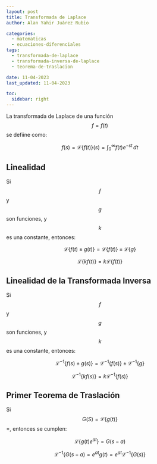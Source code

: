 ```yaml
---
layout: post
title: Transformada de Laplace
author: Alan Yahir Juárez Rubio

categories:
  - matematicas
  - ecuaciones-diferenciales
tags:
  - transformada-de-laplace
  - transformada-inversa-de-laplace
  - teorema-de-traslacion

date: 11-04-2023
last_updated: 11-04-2023

toc:
  sidebar: right
---
```


La transformada de Laplace de una función $$ f = f\left(t \right) $$ se defiine
como:

$$
f\left(s \right)
  = \mathcal{L}\{f\left(t \right)\}\left(s\right)
  = \int_{0}^{\infty} f\left(t \right)e^{-st}\,dt
$$

## Linealidad

Si $$ f $$ y $$ g $$ son funciones, y $$ k $$ es una constante, entonces:

$$
  \mathcal {L}\{f\left(t \right) \pm g\left(t \right)\}
    = \mathcal{L}\{f\left(t \right)\} \pm \mathcal {L}\{g\}
$$

$$\mathcal {L}\{kf\left(t \right)\} = k\mathcal {L}\{f\left(t \right)\}$$

## Linealidad de la Transformada Inversa

Si $$ f $$ y $$ g $$ son funciones, y $$ k $$ es una constante, entonces:

$$
\mathcal {L}^{-1}\{f\left(s \right) \pm g\left(s\right)\}
  = \mathcal{L}^{-1}\{f\left(s \right)\} \pm \mathcal {L}^{-1}\{g\}
$$

$$
\mathcal {L}^{-1}\{kf\left(s \right)\}
  = k\mathcal {L}^{-1}\{f\left(s \right)\}
$$

## Primer Teorema de Traslación

Si $$ G(S) = \mathcal {L}\{g\left(t \right)\} $$ =, entonces se cumplen:

$$\mathcal {L}\{g\left(t \right)e^{at}\} = G\left(s-a \right)$$

$$
\mathcal {L}^{-1} \{G\left(s-a \right)
  = e^{at} g\left(t \right)
  = e^{at}
\mathcal {L}^{-1} \{G\left(s \right)\}
$$

